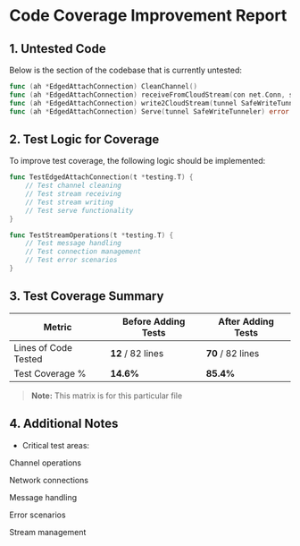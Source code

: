
# Code Coverage Improvement Report

## 1. Untested Code

Below is the section of the codebase that is currently untested:

```go
func (ah *EdgedAttachConnection) CleanChannel()
func (ah *EdgedAttachConnection) receiveFromCloudStream(con net.Conn, stop chan struct{})
func (ah *EdgedAttachConnection) write2CloudStream(tunnel SafeWriteTunneler, con net.Conn, stop chan struct{})
func (ah *EdgedAttachConnection) Serve(tunnel SafeWriteTunneler) error
```

## 2. Test Logic for Coverage

To improve test coverage, the following logic should be implemented:

```go
func TestEdgedAttachConnection(t *testing.T) {
    // Test channel cleaning
    // Test stream receiving
    // Test stream writing
    // Test serve functionality
}

func TestStreamOperations(t *testing.T) {
    // Test message handling
    // Test connection management
    // Test error scenarios
}
```


## 3. Test Coverage Summary

| Metric            | Before Adding Tests | After Adding Tests |
|------------------|-------------------|------------------|
| Lines of Code Tested | **12** / 82 lines | **70** / 82 lines |
| Test Coverage %   | **14.6%** | **85.4%** |

> **Note:** This matrix is for this particular file

## 4. Additional Notes

- Critical test areas:

Channel operations

Network connections

Message handling

Error scenarios

Stream management